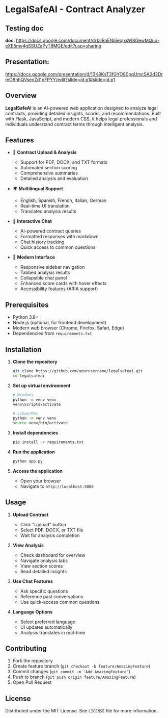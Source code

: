 # LegalSafeAI - Contract Analyzer

## Testing doc
**doc**: https://docs.google.com/document/d/1alRaENl6eqlxsW8GewMQuo-eXE5mv4gSSUZaPyT8MGE/edit?usp=sharing

## Presentation:
https://docs.google.com/presentation/d/13K8KsT3fGYO80pqUmcSA2d3DrmO8hhQVsecZd1pFPYY/edit?slide=id.p1#slide=id.p1
## Overview
**LegalSafeAI** is an AI-powered web application designed to analyze legal contracts, providing detailed insights, scores, and recommendations. Built with Flask, JavaScript, and modern CSS, it helps legal professionals and individuals understand contract terms through intelligent analysis.

## Features

- 📄 **Contract Upload & Analysis**
  - Support for PDF, DOCX, and TXT formats
  - Automated section scoring
  - Comprehensive summaries
  - Detailed analysis and evaluation

- 🌍 **Multilingual Support**
  - English, Spanish, French, Italian, German
  - Real-time UI translation
  - Translated analysis results

- 💬 **Interactive Chat**
  - AI-powered contract queries
  - Formatted responses with markdown
  - Chat history tracking
  - Quick access to common questions

- 🎨 **Modern Interface**
  - Responsive sidebar navigation
  - Tabbed analysis results
  - Collapsible chat panel
  - Enhanced score cards with hover effects
  - Accessibility features (ARIA support)

## Prerequisites

- Python 3.8+
- Node.js (optional, for frontend development)
- Modern web browser (Chrome, Firefox, Safari, Edge)
- Dependencies from `requirements.txt`

## Installation

1. **Clone the repository**
   ```bash
   git clone https://github.com/yourusername/legalsafeai.git
   cd legalsafeai
   ```

2. **Set up virtual environment**
   ```bash
   # Windows
   python -m venv venv
   venv\Scripts\activate

   # Linux/Mac
   python -m venv venv
   source venv/bin/activate
   ```

3. **Install dependencies**
   ```bash
   pip install -r requirements.txt
   ```

4. **Run the application**
   ```bash
   python app.py
   ```

5. **Access the application**
   - Open your browser
   - Navigate to `http://localhost:5000`

## Usage

1. **Upload Contract**
   - Click "Upload" button
   - Select PDF, DOCX, or TXT file
   - Wait for analysis completion

2. **View Analysis**
   - Check dashboard for overview
   - Navigate analysis tabs
   - View section scores
   - Read detailed insights

3. **Use Chat Features**
   - Ask specific questions
   - Reference past conversations
   - Use quick-access common questions

4. **Language Options**
   - Select preferred language
   - UI updates automatically
   - Analysis translates in real-time

## Contributing

1. Fork the repository
2. Create feature branch (`git checkout -b feature/AmazingFeature`)
3. Commit changes (`git commit -m 'Add AmazingFeature'`)
4. Push to branch (`git push origin feature/AmazingFeature`)
5. Open Pull Request

## License

Distributed under the MIT License. See `LICENSE` file for more information.

